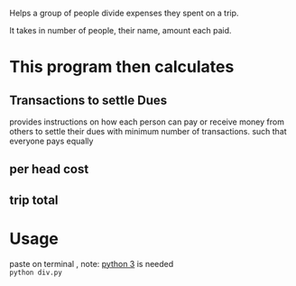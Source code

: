 Helps a group of people divide expenses they spent on a trip.

It takes in number of people, their name, amount each paid.
# This program then calculates
## Transactions to settle Dues
provides instructions on how each person can pay or receive money from others to settle their dues with minimum number of transactions.
such that everyone pays equally
## per head cost
## trip total

# Usage
paste on terminal , note: [python 3](https://www.python.org/) is needed\
`python div.py`

